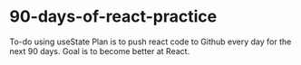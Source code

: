 # 90-days-of-react-practice
To-do using useState
Plan is to push react code to Github every day for the next 90 days. Goal is to become better at React.
